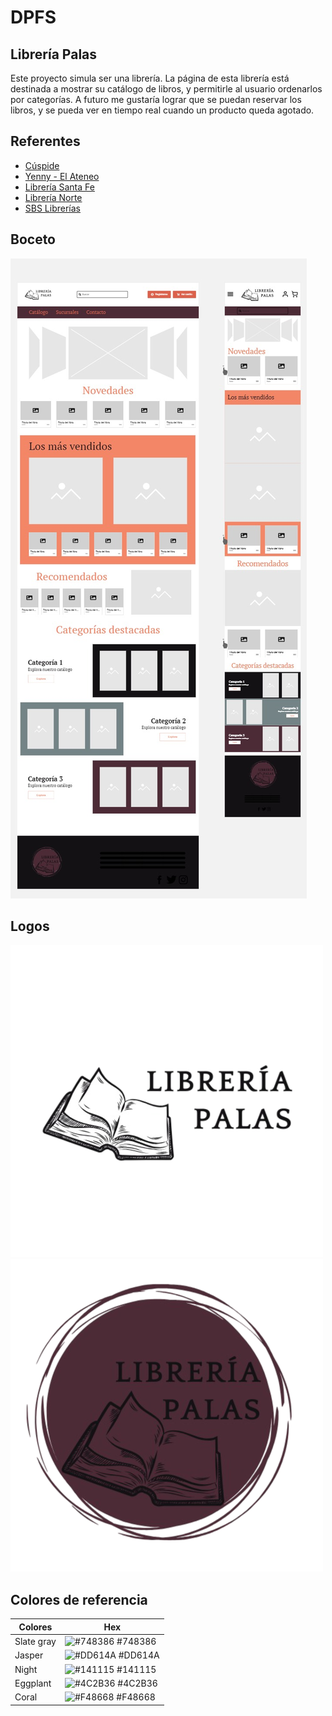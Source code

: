 
# DPFS
## Librería Palas

Este proyecto simula ser una librería. La página de esta librería está destinada a mostrar su catálogo de libros, y permitirle al usuario ordenarlos por categorías. A futuro me gustaría lograr que se puedan reservar los libros, y se pueda ver en tiempo real cuando un producto queda agotado. 


## Referentes

- [Cúspide](https://cuspide.com/)
- [Yenny - El Ateneo](https://www.yenny-elateneo.com/)
- [Librería Santa Fe](https://www.lsf.com.ar/)
- [Librería Norte](https://www.librerianorte.com.ar/)
- [SBS Librerías](https://www.sbs.com.ar/)


## Boceto

![App Screenshot](https://github.com/ZoeREM99/DPFS_Zoe_Rapoport_Epstein/blob/main/info/wireframes/landingPage.jpg)


## Logos

![Logo](https://github.com/ZoeREM99/DPFS_Zoe_Rapoport_Epstein/blob/main/info/design/LibreriaPalas.png)
![LogoRedondo](https://github.com/ZoeREM99/DPFS_Zoe_Rapoport_Epstein/blob/main/info/design/libreriaPalasRedondo.png)


## Colores de referencia

| Colores             | Hex                                                                |
| ----------------- | ------------------------------------------------------------------ |
| Slate gray | ![#748386](https://via.placeholder.com/10/748386?text=+) #748386 |
| Jasper | ![#DD614A](https://via.placeholder.com/10/DD614A?text=+) #DD614A |
| Night | ![#141115](https://via.placeholder.com/10/141115?text=+) #141115 |
| Eggplant | ![#4C2B36](https://via.placeholder.com/10/4C2B36?text=+) #4C2B36 |
| Coral | ![#F48668](https://via.placeholder.com/10/F48668?text=+) #F48668 |